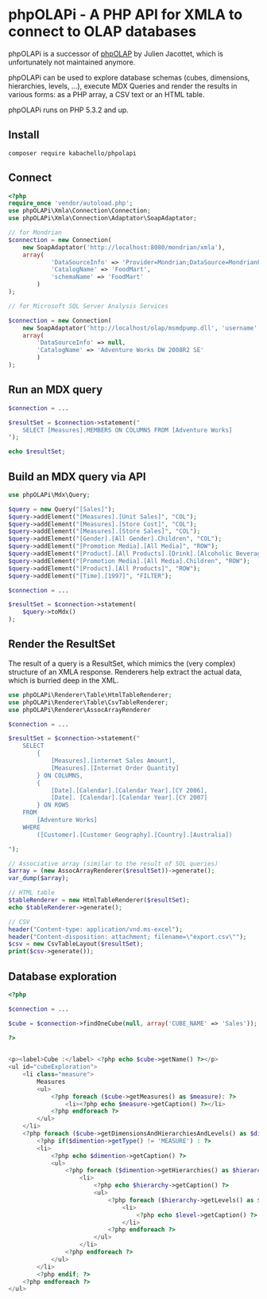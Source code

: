 phpOLAPi - A PHP API for XMLA to connect to OLAP databases
======

phpOLAPi is a successor of [phpOLAP](https://github.com/julienj/phpOlap) by Julien Jacottet, which is unfortunately not maintained anymore. 

phpOLAPi can be used to explore database schemas (cubes, dimensions, hierarchies, levels, ...), execute MDX Queries and render the results in various forms: as a PHP array, a CSV text or an HTML table.

phpOLAPi runs on PHP 5.3.2 and up.

Install
-----

```
composer require kabachello/phpolapi
```

Connect
-----

``` php
<?php
require_once 'vendor/autoload.php';
use phpOLAPi\Xmla\Connection\Connection;
use phpOLAPi\Xmla\Connection\Adaptator\SoapAdaptator;

// for Mondrian
$connection = new Connection(
    new SoapAdaptator('http://localhost:8080/mondrian/xmla'),
    array(
            'DataSourceInfo' => 'Provider=Mondrian;DataSource=MondrianFoodMart;'
            'CatalogName' => 'FoodMart',
            'schemaName' => 'FoodMart'
        )
);

// for Microsoft SQL Server Analysis Services

$connection = new Connection(
    new SoapAdaptator('http://localhost/olap/msmdpump.dll', 'username', 'password'),
    array(
        'DataSourceInfo' => null,
        'CatalogName' => 'Adventure Works DW 2008R2 SE'
        )
);
```

Run an MDX query
-----

``` php
$connection = ...

$resultSet = $connection->statement("
	SELECT [Measures].MEMBERS ON COLUMNS FROM [Adventure Works] 
");

echo $resultSet;
```

Build an MDX query via API
-----

``` php
use phpOLAPi\Mdx\Query;

$query = new Query("[Sales]");
$query->addElement("[Measures].[Unit Sales]", "COL");
$query->addElement("[Measures].[Store Cost]", "COL");
$query->addElement("[Measures].[Store Sales]", "COL");
$query->addElement("[Gender].[All Gender].Children", "COL");
$query->addElement("[Promotion Media].[All Media]", "ROW");
$query->addElement("[Product].[All Products].[Drink].[Alcoholic Beverages]", "ROW");
$query->addElement("[Promotion Media].[All Media].Children", "ROW");
$query->addElement("[Product].[All Products]", "ROW");
$query->addElement("[Time].[1997]", "FILTER");

$connection = ...

$resultSet = $connection->statement(
	$query->toMdx()
);
```

Render the ResultSet
------

The result of a query is a ResultSet, which mimics the (very complex) structure of an XMLA response. Renderers help extract the actual data, which is burried deep in the XML. 

``` php
use phpOLAPi\Renderer\Table\HtmlTableRenderer;
use phpOLAPi\Renderer\Table\CsvTableRenderer;
use phpOLAPi\Renderer\AssocArrayRenderer

$connection = ...

$resultSet = $connection->statement("
	SELECT	
		{ 
			[Measures].[internet Sales Amount],
			[Measures].[Internet Order Quantity] 
		} ON COLUMNS,
		{
			[Date].[Calendar].[Calendar Year].[CY 2006],
			[Date]. [Calendar].[Calendar Year].[CY 2007] 
		} ON ROWS
	FROM
	    [Adventure Works]
	WHERE
	    ([Customer].[Customer Geography].[Country].[Australia])

");

// Associative array (similar to the result of SQL queries)
$array = (new AssocArrayRenderer($resultSet))->generate();
var_dump($array);

// HTML table
$tableRenderer = new HtmlTableRenderer($resultSet);
echo $tableRenderer->generate();

// CSV
header("Content-type: application/vnd.ms-excel"); 
header("Content-disposition: attachment; filename=\"export.csv\"");
$csv = new CsvTableLayout($resultSet);
print($csv->generate()); 
```

Database exploration
----------------

``` php
<?php

$connection = ...

$cube = $connection->findOneCube(null, array('CUBE_NAME' => 'Sales'));
	
?>


<p><label>Cube :</label> <?php echo $cube->getName() ?></p>
<ul id="cubeExploration">
	<li class="measure">
		Measures
		<ul>
			<?php foreach ($cube->getMeasures() as $measure): ?>
				<li><?php echo $measure->getCaption() ?></li>
			<?php endforeach ?>
		</ul>
	</li>		
	<?php foreach ($cube->getDimensionsAndHierarchiesAndLevels() as $dimention): ?>
		<?php if($dimention->getType() != 'MEASURE') : ?>
		<li>
			<?php echo $dimention->getCaption() ?>
			<ul>
				<?php foreach ($dimention->getHierarchies() as $hierarchy): ?>
					<li>
						<?php echo $hierarchy->getCaption() ?>
						<ul>
							<?php foreach ($hierarchy->getLevels() as $level): ?>
								<li>
									<?php echo $level->getCaption() ?>
								</li>
							<?php endforeach ?>
						</ul>
					</li>
				<?php endforeach ?>
			</ul>
		</li>
		<?php endif; ?>
	<?php endforeach ?>
</ul>
		
```
